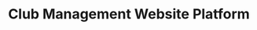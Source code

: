 ---
title: "Club Management Website Platform"
excerpt: ""
collection: projects
websiteurl: "https://connect.shs.cn/"
codeurl: "https://github.com/itsuncheng/oclubs"
description: "An online club exhibition and management platform designed for club system to promote the effects of club publicity and to simplify club management process for both club leaders and students. As a team of four, we built this website for my high school from scratch and this website proved to be successful as the number of active users frequently exceeds 1000. This platform is still being used by the next generation of students and teachers. "
---